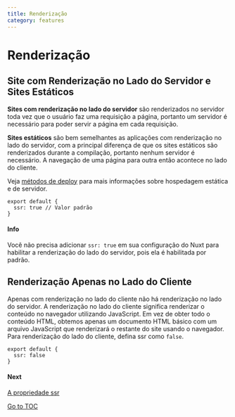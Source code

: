 ```yaml
---
title: Renderização
category: features
---
```


# Renderização

## Site com Renderização no Lado do Servidor e Sites Estáticos

**Sites com renderização no lado do servidor** são renderizados no servidor toda vez que o usuário faz uma requisição a página, portanto um servidor é necessário para poder servir a página em cada requisição.

**Sites estáticos** são bem semelhantes as aplicações com renderização no lado do servidor, com a principal diferença de que os sites estáticos são renderizados durante a compilação, portanto nenhum servidor é necessário. A navegação de uma página para outra então acontece no lado do cliente.

Veja [métodos de deploy](./features/deployment-targets) para mais informações sobre hospedagem estática e de servidor.

```js{}[nuxt.config.js]
export default {
  ssr: true // Valor padrão
}
```

#### Info
Você não precisa adicionar `ssr: true` em sua configuração do Nuxt para habilitar a renderização do lado do servidor, pois ela é habilitada por padrão.


## Renderização Apenas no Lado do Cliente

Apenas com renderização no lado do cliente não há renderização no lado do servidor. A renderização no lado do cliente significa renderizar o conteúdo no navegador utilizando JavaScript. Em vez de obter todo o conteúdo HTML, obtemos apenas um documento HTML básico com um arquivo JavaScript que renderizará o restante do site usando o navegador. Para renderização do lado do cliente, defina ssr como `false`.

```js{}[nuxt.config.js]
export default {
  ssr: false
}
```

#### Next
[A propriedade ssr](./configuration-glossary/configuration-ssr)

<span style='float: footnote;'><a href="../index.html#toc">Go to TOC</a></span>
